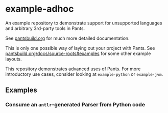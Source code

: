 # example-adhoc
An example repository to demonstrate support for unsupported languages and arbitrary 3rd-party tools in Pants.

See [pantsbuild.org](https://www.pantsbuild.org/docs) for much more detailed documentation.

This is only one possible way of laying out your project with Pants. See 
[pantsbuild.org/docs/source-roots#examples](https://www.pantsbuild.org/docs/source-roots#examples) for some other
example layouts.

This repository demonstrates advanced uses of Pants. For more introductory use cases, consider looking at `example-python` or `example-jvm`.

## Examples

### Consume an `antlr`-generated Parser from Python code

